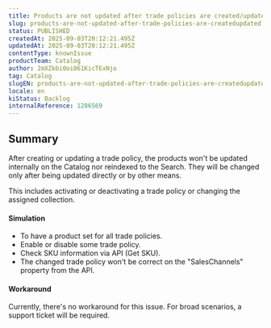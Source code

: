 ```yaml
---
title: Products are not updated after trade policies are created/updated
slug: products-are-not-updated-after-trade-policies-are-createdupdated
status: PUBLISHED
createdAt: 2025-09-03T20:12:21.495Z
updatedAt: 2025-09-03T20:12:21.495Z
contentType: knownIssue
productTeam: Catalog
author: 2mXZkbi0oi061KicTExNjo
tag: Catalog
slugEN: products-are-not-updated-after-trade-policies-are-createdupdated
locale: en
kiStatus: Backlog
internalReference: 1286569
---
```


## Summary


After creating or updating a trade policy, the products won't be updated internally on the Catalog nor reindexed to the Search. They will be changed only after being updated directly or by other means.

This includes activating or deactivating a trade policy or changing the assigned collection.


#### Simulation



- To have a product set for all trade policies.
- Enable or disable some trade policy.
- Check SKU information via API (Get SKU).
- The changed trade policy won't be correct on the "SalesChannels" property from the API.


#### Workaround


Currently, there's no workaround for this issue. For broad scenarios, a support ticket will be required.



